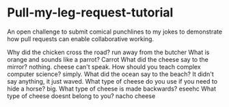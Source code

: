 # Pull-my-leg-request-tutorial
An open challenge to submit comical punchlines to my jokes to demonstrate how pull requests can enable collaborative working.

Why did the chicken cross the road?
run away from the butcher
What is orange and sounds like a parrot?
Carrot
What did the cheese say to the mirror?
nothing. cheese can't speak.
How should you teach complex computer science?
simply.
What did the ocean say to the beach?
It didn't say anything, it just waved. 
What type of cheese do you use if you need to hide a horse?
big.
What type of cheese is made backwards?
eseehc
What type of cheese doesnt belong to you?
nacho cheese 
